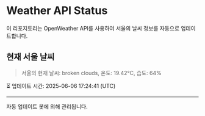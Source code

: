 
# Weather API Status

이 리포지토리는 OpenWeather API를 사용하여 서울의 날씨 정보를 자동으로 업데이트합니다.

## 현재 서울 날씨
> 서울의 현재 날씨: broken clouds, 온도: 19.42°C, 습도: 64%

⏳ 업데이트 시간: 2025-06-06 17:24:41 (UTC)

---
자동 업데이트 봇에 의해 관리됩니다.
